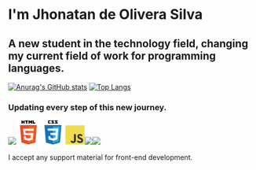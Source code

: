 <h1>I'm Jhonatan de Olivera Silva </h1>
<h2>A new student in the technology field, changing my current field of work for programming languages.</h2>
      
[![Anurag's GitHub stats](https://github-readme-stats.vercel.app/api?username=Jhowpix)](https://github.com/anuraghazra/github-readme-stats)
[![Top Langs](https://github-readme-stats.vercel.app/api/top-langs/?username=Jhowpix&layout=compact)](https://github.com/anuraghazra/github-readme-stats)
 
 <h3>Updating every step of this new journey.</h3>
 
<img src="https://camo.githubusercontent.com/5fa137d222dde7b69acd22c6572a065ce3656e6ffa1f5e88c1b5c7a935af3cc6/68747470733a2f2f63646e2e6a7364656c6976722e6e65742f67682f64657669636f6e732f64657669636f6e2f69636f6e732f7673636f64652f7673636f64652d6f726967696e616c2e737667" style="width: 40px;"><img src="https://raw.githubusercontent.com/devicons/devicon/master/icons/html5/html5-original-wordmark.svg " style="width: 50px;"><img src="https://raw.githubusercontent.com/devicons/devicon/master/icons/css3/css3-original-wordmark.svg " style="width: 50px;"><img src="https://raw.githubusercontent.com/devicons/devicon/master/icons/javascript/javascript-original.svg" style="width: 40px;"><img src="https://camo.githubusercontent.com/cdd289ae72f33665800bc6a63936d5afa0454214d520945780894151112a055f/68747470733a2f2f63646e2e6a7364656c6976722e6e65742f67682f64657669636f6e732f64657669636f6e2f69636f6e732f6669676d612f6669676d612d6f726967696e616c2e737667" style="width: 40px;"><img src="https://camo.githubusercontent.com/dc9e7e657b4cd5ba7d819d1a9ce61434bd0ddbb94287d7476b186bd783b62279/68747470733a2f2f63646e2e6a7364656c6976722e6e65742f67682f64657669636f6e732f64657669636f6e2f69636f6e732f6769742f6769742d6f726967696e616c2e737667" style="width: 40px;">

<p>I accept any support material for front-end development.</p>
 
